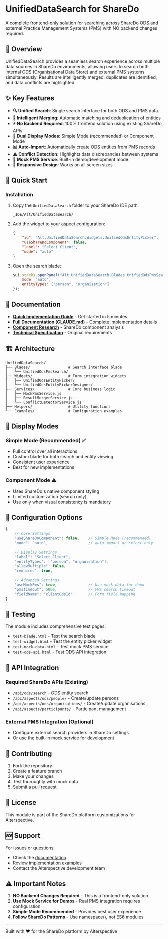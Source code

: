 # UnifiedDataSearch for ShareDo

A complete frontend-only solution for searching across ShareDo ODS and external Practice Management Systems (PMS) with NO backend changes required.

## 🎯 Overview

UnifiedDataSearch provides a seamless search experience across multiple data sources in ShareDo environments, allowing users to search both internal ODS (Organisational Data Store) and external PMS systems simultaneously. Results are intelligently merged, duplicates are identified, and data conflicts are highlighted.

## ✨ Key Features

- **🔍 Unified Search**: Single search interface for both ODS and PMS data
- **🔄 Intelligent Merging**: Automatic matching and deduplication of entities
- **⚡ No Backend Required**: 100% frontend solution using existing ShareDo APIs
- **🎨 Dual Display Modes**: Simple Mode (recommended) or Component Mode
- **📊 Auto-Import**: Automatically create ODS entities from PMS records
- **⚠️ Conflict Detection**: Highlights data discrepancies between systems
- **🧪 Mock PMS Service**: Built-in demo/development mode
- **📱 Responsive Design**: Works on all screen sizes

## 🚀 Quick Start

### Installation

1. Copy the `UnifiedDataSearch` folder to your ShareDo IDE path:
   ```
   _IDE/Alt/UnifiedDataSearch/
   ```

2. Add the widget to your aspect configuration:
   ```json
   {
       "id": "Alt.UnifiedDataSearch.Widgets.UnifiedOdsEntityPicker",
       "useShareDoComponent": false,
       "label": "Select Client",
       "mode": "auto"
   }
   ```

3. Open the search blade:
   ```javascript
   $ui.stacks.openPanel("Alt.UnifiedDataSearch.Blades.UnifiedOdsPmsSearch", {
       mode: "auto",
       entityTypes: ["person", "organisation"]
   });
   ```

## 📖 Documentation

- **[Quick Implementation Guide](./QUICK_IMPLEMENTATION_GUIDE.md)** - Get started in 5 minutes
- **[Full Documentation (CLAUDE.md)](./CLAUDE.md)** - Complete implementation details
- **[Component Research](./SHAREDO_COMPONENT_INTEGRATION_RESEARCH.md)** - ShareDo component analysis
- **[Technical Specification](./SPECIFICATION.md)** - Original requirements

## 🏗️ Architecture

```
UnifiedDataSearch/
├── Blades/                 # Search interface blade
│   └── UnifiedOdsPmsSearch/
├── Widgets/                # Form integration widgets
│   ├── UnifiedOdsEntityPicker/
│   └── UnifiedOdsEntityPickerDesigner/
├── Services/               # Core business logic
│   ├── MockPmsService.js
│   ├── ResultMergerService.js
│   └── ConflictDetectorService.js
├── Helpers/                # Utility functions
└── Examples/               # Configuration examples
```

## 🎨 Display Modes

### Simple Mode (Recommended) ✅
- Full control over all interactions
- Custom blade for both search and entity viewing
- Consistent user experience
- Best for new implementations

### Component Mode ⚠️
- Uses ShareDo's native component styling
- Limited customization (search only)
- Use only when visual consistency is mandatory

## 🔧 Configuration Options

```javascript
{
    // Core Settings
    "useShareDoComponent": false,    // Simple Mode (recommended)
    "mode": "auto",                  // auto-import or select-only
    
    // Display Settings
    "label": "Select Client",
    "entityTypes": ["person", "organisation"],
    "allowMultiple": false,
    "required": true,
    
    // Advanced Settings
    "useMockPms": true,              // Use mock data for demo
    "pmsTimeout": 5000,              // PMS search timeout
    "fieldName": "clientOdsId"       // Form field mapping
}
```

## 🧪 Testing

The module includes comprehensive test pages:
- `test-blade.html` - Test the search blade
- `test-widget.html` - Test the entity picker widget
- `test-mock-data.html` - Test mock PMS service
- `test-ods-api.html` - Test ODS API integration

## 🔌 API Integration

### Required ShareDo APIs (Existing)
- `/api/ods/search` - ODS entity search
- `/api/aspects/ods/people/` - Create/update persons
- `/api/aspects/ods/organisations/` - Create/update organisations
- `/api/aspects/participants/` - Participant management

### External PMS Integration (Optional)
- Configure external search providers in ShareDo settings
- Or use the built-in mock service for development

## 🤝 Contributing

1. Fork the repository
2. Create a feature branch
3. Make your changes
4. Test thoroughly with mock data
5. Submit a pull request

## 📄 License

This module is part of the ShareDo platform customizations for Alterspective.

## 🆘 Support

For issues or questions:
- Check the [documentation](./CLAUDE.md)
- Review [implementation examples](./Examples/)
- Contact the Alterspective development team

## ⚠️ Important Notes

1. **NO Backend Changes Required** - This is a frontend-only solution
2. **Use Mock Service for Demos** - Real PMS integration requires configuration
3. **Simple Mode Recommended** - Provides best user experience
4. **Follow ShareDo Patterns** - Use namespace(), not ES6 modules

---

Built with ❤️ for the ShareDo platform by Alterspective